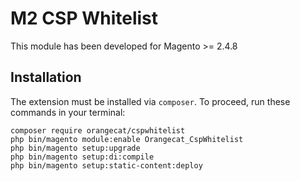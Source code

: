 # M2 CSP Whitelist

This module has been developed for Magento >= 2.4.8

## Installation

The extension must be installed via `composer`. To proceed, run these commands in your terminal:

```
composer require orangecat/cspwhitelist
php bin/magento module:enable Orangecat_CspWhitelist
php bin/magento setup:upgrade
php bin/magento setup:di:compile
php bin/magento setup:static-content:deploy
